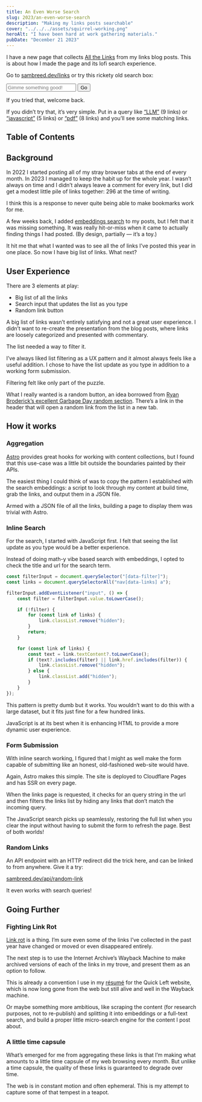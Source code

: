 ```yaml
---
title: An Even Worse Search
slug: 2023/an-even-worse-search
description: "Making my links posts searchable"
cover: "../../../assets/squirrel-working.png"
heroAlt: "I have been hard at work gathering materials."
pubDate: "December 21 2023"
---
```


I have a new page that collects [All the Links](/links) from my links blog posts. This is about how I made the page and its lofi search experience.

Go to [sambreed.dev/links](/links) or try this rickety old search box:

<form action="/links" class="search">
  <input
    type="search"
    autocomplete="off"
    autocapitalize="off"
    autocorrect="off"
    placeholder="Gimme something good!"
    name="q"
  />
  <button>Go</button>
</form>

If you tried that, welcome back.

If you didn’t try that, it’s very simple. Put in a query like [“LLM”](/links?q=llm) (9 links) or [“javascript”](/links?q=javascript) (5 links) or [“pdf”](/links?q=pdf) (8 links) and you’ll see some matching links.

## Table of Contents

## Background

In 2022 I started posting all of my stray browser tabs at the end of every month. In 2023 I managed to keep the habit up for the whole year. I wasn’t always on time and I didn’t always leave a comment for every link, but I did get a modest little pile of links together: 296 at the time of writing.

I think this is a response to never quite being able to make bookmarks work for me.

A few weeks back, I added [embeddings search](../lil-vector-search) to my posts, but I felt that it was missing something. It was really hit-or-miss when it came to actually finding things I had posted. (By design, partially — it’s a toy.)

It hit me that what I wanted was to see all the of links I’ve posted this year in one place. So now I have big list of links. What next?

## User Experience

There are 3 elements at play:

- Big list of all the links
- Search input that updates the list as you type
- Random link button

A big list of links wasn’t entirely satisfying and not a great user experience. I didn’t want to re-create the presentation from the blog posts, where links are loosely categorized and presented with commentary.

The list needed a way to filter it.

I’ve always liked list filtering as a UX pattern and it almost always feels like a useful addition. I chose to have the list update as you type in addition to a working form submission.

Filtering felt like only part of the puzzle.

What I really wanted is a random button, an idea borrowed from [Ryan Broderick’s excellent Garbage Day random section](https://random.garbageday.email/). There’s a link in the header that will open a random link from the list in a new tab.

## How it works

### Aggregation

[Astro](https://astro.build) provides great hooks for working with content collections, but I found that this use-case was a little bit outside the boundaries painted by their APIs.

The easiest thing I could think of was to copy the pattern I established with the search embeddings: a script to look through my content at build time, grab the links, and output them in a JSON file.

Armed with a JSON file of all the links, building a page to display them was trivial with Astro.

### Inline Search

For the search, I started with JavaScript first. I felt that seeing the list update as you type would be a better experience.

Instead of doing math-y vibe based search with embeddings, I opted to check the title and url for the search term.

```typescript
const filterInput = document.querySelector("[data-filter]");
const links = document.querySelectorAll("nav[data-links] a");

filterInput.addEventListener("input", () => {
	const filter = filterInput.value.toLowerCase();

	if (!filter) {
		for (const link of links) {
			link.classList.remove("hidden");
		}
		return;
	}

	for (const link of links) {
		const text = link.textContent?.toLowerCase();
		if (text?.includes(filter) || link.href.includes(filter)) {
			link.classList.remove("hidden");
		} else {
			link.classList.add("hidden");
		}
	}
});
```

This pattern is pretty dumb but it works. You wouldn’t want to do this with a large dataset, but it fits just fine for a few hundred links.

JavaScript is at its best when it is enhancing HTML to provide a more dynamic user experience.

### Form Submission

With inline search working, I figured that I might as well make the form capable of submitting like an honest, old-fashioned web-site would have.

Again, Astro makes this simple. The site is deployed to Cloudflare Pages and has SSR on every page.

When the links page is requested, it checks for an query string in the url and then filters the links list by hiding any links that don’t match the incoming query.

The JavaScript search picks up seamlessly, restoring the full list when you clear the input without having to submit the form to refresh the page. Best of both worlds!

### Random Links

An API endpoint with an HTTP redirect did the trick here, and can be linked to from anywhere. Give it a try:

[sambreed.dev/api/random-link](/api/random-link)

It even works with search queries!

## Going Further

### Fighting Link Rot

[Link rot](https://en.wikipedia.org/wiki/Link_rot) is a thing. I’m sure even some of the links I’ve collected in the past year have changed or moved or even disappeared entirely.

The next step is to use the Internet Archive’s Wayback Machine to make archived versions of each of the links in my trove, and present them as an option to follow.

This is already a convention I use in my [résumé](/cv.html) for the Quick Left website, which is now long gone from the web but still alive and well in the Wayback machine.

Or maybe something more ambitious, like scraping the content (for research purposes, not to re-publish) and splitting it into embeddings or a full-text search, and build a proper little micro-search engine for the content I post about.

### A little time capsule

What’s emerged for me from aggregating these links is that I’m making what amounts to a little time capsule of my web browsing every month. But unlike a time capsule, the quality of these links is guaranteed to degrade over time.

The web is in constant motion and often ephemeral. This is my attempt to capture some of that tempest in a teapot.
